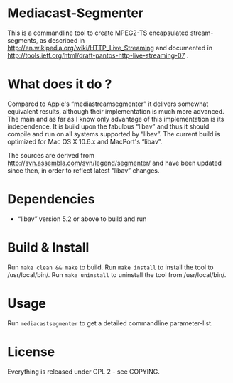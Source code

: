 Mediacast-Segmenter
===================

This is a commandline tool to create MPEG2-TS encapsulated stream-segments,
as described in http://en.wikipedia.org/wiki/HTTP_Live_Streaming and
documented in http://tools.ietf.org/html/draft-pantos-http-live-streaming-07 .


What does it do ?
=================

Compared to Apple's “mediastreamsegmenter” it delivers somewhat equivalent
results, although their implementation is much more advanced.  The main and
as far as I know only advantage of this implementation is its independence.
It is build upon the fabulous “libav” and thus it should compile and run on
all systems supported by “libav”.  The current build is optimized for
Mac OS X 10.6.x and MacPort's “libav”.

The sources are derived from http://svn.assembla.com/svn/legend/segmenter/
and have been updated since then, in order to reflect latest “libav” changes.


Dependencies
============

* “libav” version 5.2 or above to build and run


Build & Install
===============

Run `make clean && make` to build.
Run `make install` to install the tool to /usr/local/bin/.
Run `make uninstall` to uninstall the tool from /usr/local/bin/.


Usage
=====

Run `mediacastsegmenter` to get a detailed commandline parameter-list.


License
=======

Everything is released under GPL 2 - see COPYING.
